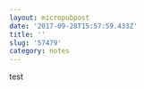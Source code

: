 ```yaml
---
layout: micropubpost
date: '2017-09-28T15:57:59.433Z'
title: ''
slug: '57479'
category: notes
---
```

test
